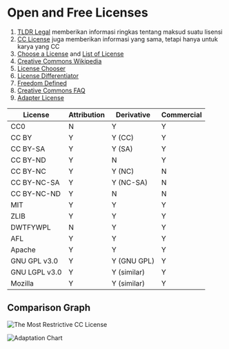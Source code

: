 # Open and Free Licenses

1. [TLDR Legal](https://tldrlegal.com) memberikan informasi ringkas tentang maksud suatu lisensi
2. [CC License](https://creativecommons.org/licenses/) juga memberikan informasi yang sama, tetapi hanya untuk karya yang CC
3. [Choose a License](https://choosealicense.com/appendix/) and [List of License](https://choosealicense.com/licenses/)
4. [Creative Commons Wikipedia](https://en.wikipedia.org/wiki/Creative_Commons_license)
5. [License Chooser](http://three.org/openart/license_chooser/)
6. [License Differentiator](http://oss-watch.ac.uk/apps/licdiff/)
7. [Freedom Defined](https://freedomdefined.org/Licenses)
8. [Creative Commons FAQ](https://creativecommons.org/faq/)
9. [Adapter License](http://discourse.col.org/t/if-i-derive-or-adapt-material-offered-under-a-creative-commons-license-which-cc-license-s-can-i-use/160)

|    License    | Attribution | Derivative  | Commercial |
| ------------- | ----------- | ----------- | ---------- |
| CC0           | N           | Y           | Y          |
| CC BY         | Y           | Y (CC)      | Y          |
| CC BY-SA      | Y           | Y (SA)      | Y          |
| CC BY-ND      | Y           | N           | Y          |
| CC BY-NC      | Y           | Y (NC)      | N          |
| CC BY-NC-SA   | Y           | Y (NC-SA)   | N          |
| CC BY-NC-ND   | Y           | N           | N          |
| MIT           | Y           | Y           | Y          |
| ZLIB          | Y           | Y           | Y          |
| DWTFYWPL      | N           | Y           | Y          |
| AFL           | Y           | Y           | Y          |
| Apache        | Y           | Y           | Y          |
| GNU GPL v3.0  | Y           | Y (GNU GPL) | Y          |
| GNU LGPL v3.0 | Y           | Y (similar) | Y          |
| Mozilla       | Y           | Y (similar) | Y          |



## Comparison Graph
![The Most Restrictive CC License](https://aws1.discourse-cdn.com/business6/uploads/col1/optimized/1X/49bebbf940fcd713a1b76d10aeb127f595a84615_2_690x372.PNG)

![Adaptation Chart](https://aws1.discourse-cdn.com/business6/uploads/col1/optimized/1X/c3f2821a0cafc2a299cfdf46d65805dcc71fb995_2_690x224.png)